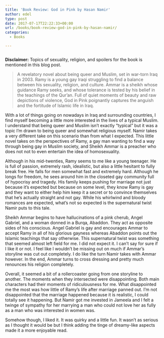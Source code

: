 ```yaml
---
title: 'Book Review: God in Pink by Hasan Namir'
author: edel
type: post
date: 2017-07-17T22:22:33+00:00
url: /books/book-review-god-in-pink-by-hasan-namir/
categories:
  - Books

---
```

<img data-attachment-id="591" data-permalink="http://edelgrace.me/blog/books/book-review-god-in-pink-by-hasan-namir/attachment/god-in-pink/" data-orig-file="https://i1.wp.com/edelgrace.me/blog/wp-content/uploads/2017/07/god-in-pink.png?fit=189%2C275" data-orig-size="189,275" data-comments-opened="1" data-image-meta="{&quot;aperture&quot;:&quot;0&quot;,&quot;credit&quot;:&quot;&quot;,&quot;camera&quot;:&quot;&quot;,&quot;caption&quot;:&quot;&quot;,&quot;created_timestamp&quot;:&quot;0&quot;,&quot;copyright&quot;:&quot;&quot;,&quot;focal_length&quot;:&quot;0&quot;,&quot;iso&quot;:&quot;0&quot;,&quot;shutter_speed&quot;:&quot;0&quot;,&quot;title&quot;:&quot;&quot;,&quot;orientation&quot;:&quot;0&quot;}" data-image-title="god-in-pink" data-image-description="" data-medium-file="https://i1.wp.com/edelgrace.me/blog/wp-content/uploads/2017/07/god-in-pink.png?fit=189%2C275" data-large-file="https://i1.wp.com/edelgrace.me/blog/wp-content/uploads/2017/07/god-in-pink.png?fit=189%2C275" src="https://i1.wp.com/edelgrace.me/blog/wp-content/uploads/2017/07/god-in-pink.png?resize=189%2C275" alt="" class="alignleft size-full wp-image-591" data-recalc-dims="1" />

**Disclaimer:** Topics of sexuality, religion, and spoilers for the book is mentioned in this blog post.

> A revelatory novel about being queer and Muslim, set in war-torn Iraq in 2003. Ramy is a young gay Iraqi struggling to find a balance between his sexuality, religion, and culture. Ammar is a sheikh whose guidance Ramy seeks, and whose tolerance is tested by his belief in the teachings of the Qur&#8217;an. Full of quiet moments of beauty and raw depictions of violence, God in Pink poignantly captures the anguish and the fortitude of Islamic life in Iraq.

With a lot of things going on nowadays in Iraq and surrounding countries, I find myself becoming a little more interested in the lives of a typical Muslim. I understand that being queer and Muslim isn&#8217;t exactly &#8220;typical&#8221; but it was a topic I&#8217;m drawn to being queer and somewhat religious myself. Namir takes a very different take on this scenario than from what I expected. This little novel takes on the perspectives of Ramy, a gay man wanting to find a way through being gay in Muslim society, and Sheikh Ammar is a preacher who does not not to even entertain the idea of homosexuality.

Although in his mid-twenties, Ramy seems to me like a young teenager. He is full of passion, extremely rash, idealistic, but also a little hesitant to fully break free. He falls for men somewhat fast and extremely hard. Although he longs for freedom, he sees around him in the closeted gay community full of hypocrisy and tragedy. His family keeps pushing for marriage not just because it&#8217;s expected but because on some level, they know Ramy is gay and they want to either help him keep it a secret or to convince themselves that he&#8217;s actually straight and not gay. While his whirlwind and bloody romances are expected, what&#8217;s not so expected is the supernatural twist Namir puts to this tale.

Sheikh Ammar begins to have hallucinations of a pink cherub, Angel Gabriel, and a woman donned in a Burqa, Abaddon. They act as opposite sides of his conscious. Angel Gabriel is gay and encourages Ammar to accept Ramy in all of his glorious gayness whereas Abaddon points out the Islamic teachings that say otherwise. This supernatural twist was something that seemed almost left field for me. I did not expect it. I can&#8217;t say for sure if I like it or not. I feel like I wouldn&#8217;t be missing out on much if Ammar&#8217;s storyline was cut out completely. I do like the turn Namir takes with Ammar however. In the end, Ammar turns to cross dressing and pretty much renounces his religion completely.

Overall, it seemed a bit of a rollercoaster going from one storyline to another. The moments when they intersected were disappointing. Both main characters had their moments of ridiculousness for me. What disappointed me the most was how little of Ramy&#8217;s life after marriage panned out. I&#8217;m not disappointed that the marriage happened because it is realistic, I could totally see it happening. But Namir got me invested in Jameela and I felt a twinge of sympathy for her marrying a man who could not love her as fully as a man who was interested in women was.

Somehow though, I liked it. It was quirky and a little fun. It wasn&#8217;t as serious as I thought it would be but I think adding the tinge of dreamy-like aspects made it a more enjoyable read.
